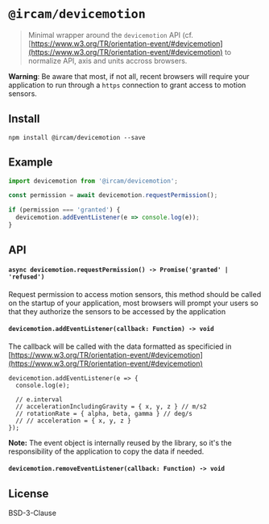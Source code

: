 # `@ircam/devicemotion`

> Minimal wrapper around the `devicemotion` API (cf. [https://www.w3.org/TR/orientation-event/#devicemotion](https://www.w3.org/TR/orientation-event/#devicemotion) to normalize API, axis and units accross browsers.

**Warning**: Be aware that most, if not all, recent browsers will require your application to run through a `https` connection to grant access to motion sensors.

## Install

```
npm install @ircam/devicemotion --save
```

## Example

```js
import devicemotion from '@ircam/devicemotion';

const permission = await devicemotion.requestPermission();

if (permission === 'granted') {
  devicemotion.addEventListener(e => console.log(e));
}
```

## API

#### `async devicemotion.requestPermission() -> Promise('granted' | 'refused')`

Request permission to access motion sensors, this method should be called on the startup of your application, most browsers will prompt your users so that they authorize the sensors to be accessed by the application

#### `devicemotion.addEventListener(callback: Function) -> void`

The callback will be called with the data formatted as specificied in [https://www.w3.org/TR/orientation-event/#devicemotion](https://www.w3.org/TR/orientation-event/#devicemotion)

```
devicemotion.addEventListener(e => {
  console.log(e);

  // e.interval
  // accelerationIncludingGravity = { x, y, z } // m/s2
  // rotationRate = { alpha, beta, gamma } // deg/s
  // // acceleration = { x, y, z }
});
```

**Note:** The event object is internally reused by the library, so it's the responsibility of the application to copy the data if needed.

#### `devicemotion.removeEventListener(callback: Function) -> void`

## License

BSD-3-Clause
